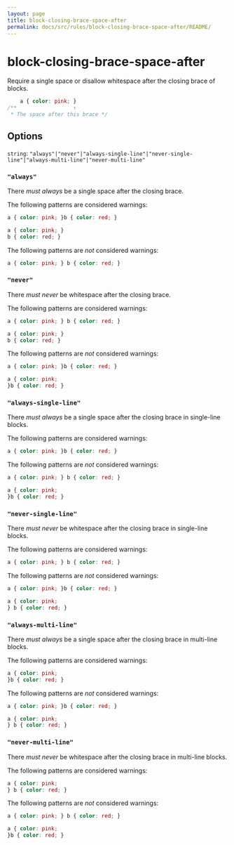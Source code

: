 ```yaml
---
layout: page
title: block-closing-brace-space-after
permalink: docs/src/rules/block-closing-brace-space-after/README/
---
```


# block-closing-brace-space-after

Require a single space or disallow whitespace after the closing brace of blocks.

```css
    a { color: pink; }
/**                  ↑
 * The space after this brace */
```

## Options

`string`: `"always"|"never"|"always-single-line"|"never-single-line"|"always-multi-line"|"never-multi-line"`

### `"always"`

There *must always* be a single space after the closing brace.

The following patterns are considered warnings:

```css
a { color: pink; }b { color: red; }
```

```css
a { color: pink; }
b { color: red; }
```

The following patterns are *not* considered warnings:

```css
a { color: pink; } b { color: red; }
```

### `"never"`

There *must never* be whitespace after the closing brace.

The following patterns are considered warnings:

```css
a { color: pink; } b { color: red; }
```

```css
a { color: pink; }
b { color: red; }
```

The following patterns are *not* considered warnings:

```css
a { color: pink; }b { color: red; }
```

```css
a { color: pink;
}b { color: red; }
```

### `"always-single-line"`

There *must always* be a single space after the closing brace in single-line blocks.

The following patterns are considered warnings:

```css
a { color: pink; }b { color: red; }
```

The following patterns are *not* considered warnings:

```css
a { color: pink; } b { color: red; }
```

```css
a { color: pink;
}b { color: red; }
```

### `"never-single-line"`

There *must never* be whitespace after the closing brace in single-line blocks.

The following patterns are considered warnings:

```css
a { color: pink; } b { color: red; }
```

The following patterns are *not* considered warnings:

```css
a { color: pink; }b { color: red; }
```

```css
a { color: pink;
} b { color: red; }
```

### `"always-multi-line"`

There *must always* be a single space after the closing brace in multi-line blocks.

The following patterns are considered warnings:

```css
a { color: pink;
}b { color: red; }
```

The following patterns are *not* considered warnings:

```css
a { color: pink; }b { color: red; }
```

```css
a { color: pink;
} b { color: red; }
```

### `"never-multi-line"`

There *must never* be whitespace after the closing brace in multi-line blocks.

The following patterns are considered warnings:

```css
a { color: pink;
} b { color: red; }
```

The following patterns are *not* considered warnings:

```css
a { color: pink; } b { color: red; }
```

```css
a { color: pink;
}b { color: red; }
```
